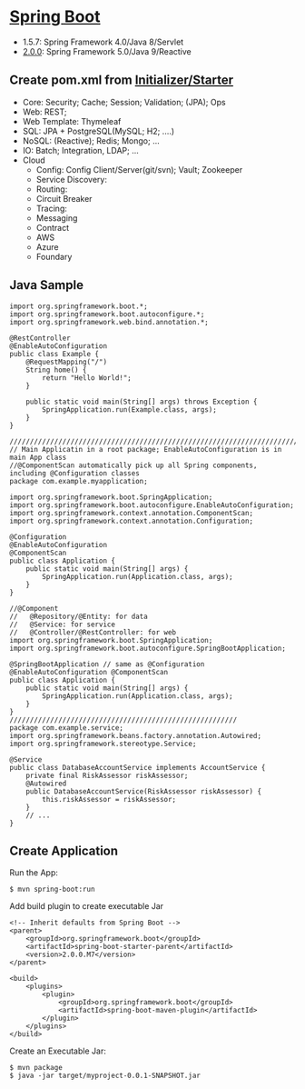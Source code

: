 # [Spring Boot](https://projects.spring.io/spring-boot/)
- 1.5.7: Spring Framework 4.0/Java 8/Servlet
- [2.0.0](https://docs.spring.io/spring-boot/docs/2.0.0.M7/reference/htmlsingle/): Spring Framework 5.0/Java 9/Reactive  

## Create pom.xml from [Initializer/Starter](https://start.spring.io/)
- Core: Security; Cache; Session; Validation; (JPA); Ops
- Web: REST;
- Web Template: Thymeleaf
- SQL: JPA + PostgreSQL(MySQL; H2; ....)
- NoSQL: (Reactive); Redis; Mongo; ...
- IO: Batch; Integration, LDAP;  ...
- Cloud 
    - Config: Config Client/Server(git/svn); Vault; Zookeeper
    - Service Discovery: 
    - Routing:
    - Circuit Breaker
    - Tracing: 
    - Messaging
    - Contract
    - AWS
    - Azure
    - Foundary
    
## Java Sample
```
import org.springframework.boot.*;
import org.springframework.boot.autoconfigure.*;
import org.springframework.web.bind.annotation.*;

@RestController
@EnableAutoConfiguration
public class Example {
	@RequestMapping("/")
	String home() {
		return "Hello World!";
	}

	public static void main(String[] args) throws Exception {
		SpringApplication.run(Example.class, args);
	}
}

//////////////////////////////////////////////////////////////////////////////////
// Main Applicatin in a root package; EnableAutoConfiguration is in main App class
//@ComponentScan automatically pick up all Spring components, including @Configuration classes
package com.example.myapplication;

import org.springframework.boot.SpringApplication;
import org.springframework.boot.autoconfigure.EnableAutoConfiguration;
import org.springframework.context.annotation.ComponentScan;
import org.springframework.context.annotation.Configuration;

@Configuration
@EnableAutoConfiguration
@ComponentScan
public class Application {
	public static void main(String[] args) {
		SpringApplication.run(Application.class, args);
	}
}

//@Component
//   @Repository/@Entity: for data
//   @Service: for service
//   @Controller/@RestController: for web
import org.springframework.boot.SpringApplication;
import org.springframework.boot.autoconfigure.SpringBootApplication;

@SpringBootApplication // same as @Configuration @EnableAutoConfiguration @ComponentScan
public class Application {
	public static void main(String[] args) {
		SpringApplication.run(Application.class, args);
	}
}
////////////////////////////////////////////////////////
package com.example.service;
import org.springframework.beans.factory.annotation.Autowired;
import org.springframework.stereotype.Service;

@Service
public class DatabaseAccountService implements AccountService {
	private final RiskAssessor riskAssessor;
	@Autowired
	public DatabaseAccountService(RiskAssessor riskAssessor) {
		this.riskAssessor = riskAssessor;
	}
	// ...
}
```
## Create Application
Run the App:
```
$ mvn spring-boot:run
```
Add build plugin to create executable Jar
```
<!-- Inherit defaults from Spring Boot -->
<parent>
	<groupId>org.springframework.boot</groupId>
	<artifactId>spring-boot-starter-parent</artifactId>
	<version>2.0.0.M7</version>
</parent>

<build>
	<plugins>
		<plugin>
			<groupId>org.springframework.boot</groupId>
			<artifactId>spring-boot-maven-plugin</artifactId>
		</plugin>
	</plugins>
</build>
```
Create an Executable Jar:
```
$ mvn package
$ java -jar target/myproject-0.0.1-SNAPSHOT.jar
```
